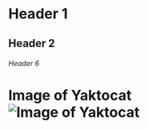 # Header 1
## Header 2
###### Header 6

# Image of Yaktocat ![Image of Yaktocat](https://octodex.github.com/images/yaktocat.png)
